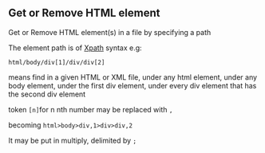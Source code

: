 ## Get or Remove HTML element

Get or Remove HTML element(s) in a file by specifying a path    

The element path is of [Xpath](https://www.w3schools.com/xml/xpath_syntax.asp) syntax e.g:

```html/body/div[1]/div/div[2]```

means find in a given HTML or XML file, under any html element, under any body element, under the first div element, under every div element that has the second div element   

token ```[n]```for n nth number may be replaced with ```,```

becoming  ```html>body>div,1>div>div,2```  

It may be put in multiply, delimited by ```;```
